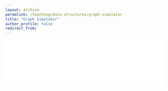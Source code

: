 ```yaml
---
layout: archive
permalink: /teaching/data-structures/graph-simulator
title: "Graph Simulator"
author_profile: false
redirect_from: 
---
```


<iframe id="dynamic-iframe" src="../../../files/data_structures/slides/Bolum_11_Graph.html" width="100%" style="border: none;"></iframe>

<script>
  const iframe = document.getElementById('dynamic-iframe');
  iframe.onload = () => {
    iframe.style.height = iframe.contentWindow.document.body.scrollHeight + 'px';
  };
</script>
